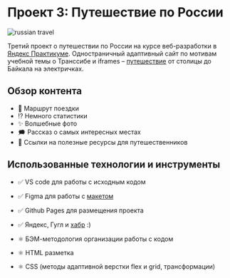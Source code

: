 # Проект 3: Путешествие по России
![russian travel](https://nastiash.github.io/russian-travel/images/lead/__image/polka.jpg)

Третий проект о путешествии по России на курсе веб-разработки в [Яндекс Практикуме](https://praktikum.yandex.ru/web). Одностраничный адаптивный сайт по мотивам учебной темы о Транссибе и iframes &ndash; [путешествие](https://stampsy.com/na-elektrichkakh-do-baikala) от столицы до Байкала на электричках.

## Обзор контента

* 🚀 Маршрут поездки
* ⁉️ Немного статистики
* ✨ Волшебные фото
* 🗯️ Рассказ о самых интересных местах
* 🔁 Ссылки на полезные ресурсы для путешественников

## Использованные технологии и инструменты

* ✅ VS code для работы с исходным кодом
* ✅ Figma для работы с [макетом](https://www.figma.com/file/OyRWEjU6wBwRe1hapzQoLx/Sprint-3%3A-Russia-%2F-desktop-%2B-mobile?node-id=28503%3A0)
* ✅ Github Pages для размещения проекта
* ✅ Яндекс, Гугл и [хабр](https://habr.com/) :)

* ⚛️ БЭМ-методология организации работы с кодом
* ⚛️ HTML разметка
* ⚛️ CSS (методы адаптивной верстки flex и grid, трансформации)
